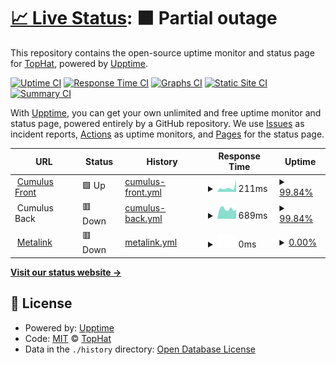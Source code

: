# [📈 Live Status](https://status.tophat.cloud): <!--live status--> **🟧 Partial outage**

This repository contains the open-source uptime monitor and status page for [TopHat](https://tophat.cloud), powered by [Upptime](https://github.com/upptime/upptime).

[![Uptime CI](https://github.com/tophat-cloud/tophat-cloud-status/workflows/Uptime%20CI/badge.svg)](https://github.com/tophat-cloud/tophat-cloud-status/actions?query=workflow%3A%22Uptime+CI%22)
[![Response Time CI](https://github.com/tophat-cloud/tophat-cloud-status/workflows/Response%20Time%20CI/badge.svg)](https://github.com/tophat-cloud/tophat-cloud-status/actions?query=workflow%3A%22Response+Time+CI%22)
[![Graphs CI](https://github.com/tophat-cloud/tophat-cloud-status/workflows/Graphs%20CI/badge.svg)](https://github.com/tophat-cloud/tophat-cloud-status/actions?query=workflow%3A%22Graphs+CI%22)
[![Static Site CI](https://github.com/tophat-cloud/tophat-cloud-status/workflows/Static%20Site%20CI/badge.svg)](https://github.com/tophat-cloud/tophat-cloud-status/actions?query=workflow%3A%22Static+Site+CI%22)
[![Summary CI](https://github.com/tophat-cloud/tophat-cloud-status/workflows/Summary%20CI/badge.svg)](https://github.com/tophat-cloud/tophat-cloud-status/actions?query=workflow%3A%22Summary+CI%22)

With [Upptime](https://upptime.js.org), you can get your own unlimited and free uptime monitor and status page, powered entirely by a GitHub repository. We use [Issues](https://github.com/tophat-cloud/tophat-cloud-status/issues) as incident reports, [Actions](https://github.com/tophat-cloud/tophat-cloud-status/actions) as uptime monitors, and [Pages](https://status.tophat.cloud) for the status page.

<!--start: status pages-->
<!-- This summary is generated by Upptime (https://github.com/upptime/upptime) -->
<!-- Do not edit this manually, your changes will be overwritten -->
<!-- prettier-ignore -->
| URL | Status | History | Response Time | Uptime |
| --- | ------ | ------- | ------------- | ------ |
| <img alt="" src="https://favicons.githubusercontent.com/cumulus.tophat.cloud" height="13"> [Cumulus Front](https://cumulus.tophat.cloud) | 🟩 Up | [cumulus-front.yml](https://github.com/tophat-cloud/tophat-cloud-status/commits/HEAD/history/cumulus-front.yml) | <details><summary><img alt="Response time graph" src="./graphs/cumulus-front/response-time-week.png" height="20"> 211ms</summary><br><a href="https://status.tophat.cloud/history/cumulus-front"><img alt="Response time 173" src="https://img.shields.io/endpoint?url=https%3A%2F%2Fraw.githubusercontent.com%2Ftophat-cloud%2Ftophat-cloud-status%2FHEAD%2Fapi%2Fcumulus-front%2Fresponse-time.json"></a><br><a href="https://status.tophat.cloud/history/cumulus-front"><img alt="24-hour response time 528" src="https://img.shields.io/endpoint?url=https%3A%2F%2Fraw.githubusercontent.com%2Ftophat-cloud%2Ftophat-cloud-status%2FHEAD%2Fapi%2Fcumulus-front%2Fresponse-time-day.json"></a><br><a href="https://status.tophat.cloud/history/cumulus-front"><img alt="7-day response time 211" src="https://img.shields.io/endpoint?url=https%3A%2F%2Fraw.githubusercontent.com%2Ftophat-cloud%2Ftophat-cloud-status%2FHEAD%2Fapi%2Fcumulus-front%2Fresponse-time-week.json"></a><br><a href="https://status.tophat.cloud/history/cumulus-front"><img alt="30-day response time 173" src="https://img.shields.io/endpoint?url=https%3A%2F%2Fraw.githubusercontent.com%2Ftophat-cloud%2Ftophat-cloud-status%2FHEAD%2Fapi%2Fcumulus-front%2Fresponse-time-month.json"></a><br><a href="https://status.tophat.cloud/history/cumulus-front"><img alt="1-year response time 173" src="https://img.shields.io/endpoint?url=https%3A%2F%2Fraw.githubusercontent.com%2Ftophat-cloud%2Ftophat-cloud-status%2FHEAD%2Fapi%2Fcumulus-front%2Fresponse-time-year.json"></a></details> | <details><summary><a href="https://status.tophat.cloud/history/cumulus-front">99.84%</a></summary><a href="https://status.tophat.cloud/history/cumulus-front"><img alt="All-time uptime 99.96%" src="https://img.shields.io/endpoint?url=https%3A%2F%2Fraw.githubusercontent.com%2Ftophat-cloud%2Ftophat-cloud-status%2FHEAD%2Fapi%2Fcumulus-front%2Fuptime.json"></a><br><a href="https://status.tophat.cloud/history/cumulus-front"><img alt="24-hour uptime 98.88%" src="https://img.shields.io/endpoint?url=https%3A%2F%2Fraw.githubusercontent.com%2Ftophat-cloud%2Ftophat-cloud-status%2FHEAD%2Fapi%2Fcumulus-front%2Fuptime-day.json"></a><br><a href="https://status.tophat.cloud/history/cumulus-front"><img alt="7-day uptime 99.84%" src="https://img.shields.io/endpoint?url=https%3A%2F%2Fraw.githubusercontent.com%2Ftophat-cloud%2Ftophat-cloud-status%2FHEAD%2Fapi%2Fcumulus-front%2Fuptime-week.json"></a><br><a href="https://status.tophat.cloud/history/cumulus-front"><img alt="30-day uptime 99.96%" src="https://img.shields.io/endpoint?url=https%3A%2F%2Fraw.githubusercontent.com%2Ftophat-cloud%2Ftophat-cloud-status%2FHEAD%2Fapi%2Fcumulus-front%2Fuptime-month.json"></a><br><a href="https://status.tophat.cloud/history/cumulus-front"><img alt="1-year uptime 99.96%" src="https://img.shields.io/endpoint?url=https%3A%2F%2Fraw.githubusercontent.com%2Ftophat-cloud%2Ftophat-cloud-status%2FHEAD%2Fapi%2Fcumulus-front%2Fuptime-year.json"></a></details>
| <img alt="" src="https://favicons.githubusercontent.com/null" height="13"> Cumulus Back | 🟥 Down | [cumulus-back.yml](https://github.com/tophat-cloud/tophat-cloud-status/commits/HEAD/history/cumulus-back.yml) | <details><summary><img alt="Response time graph" src="./graphs/cumulus-back/response-time-week.png" height="20"> 689ms</summary><br><a href="https://status.tophat.cloud/history/cumulus-back"><img alt="Response time 742" src="https://img.shields.io/endpoint?url=https%3A%2F%2Fraw.githubusercontent.com%2Ftophat-cloud%2Ftophat-cloud-status%2FHEAD%2Fapi%2Fcumulus-back%2Fresponse-time.json"></a><br><a href="https://status.tophat.cloud/history/cumulus-back"><img alt="24-hour response time 631" src="https://img.shields.io/endpoint?url=https%3A%2F%2Fraw.githubusercontent.com%2Ftophat-cloud%2Ftophat-cloud-status%2FHEAD%2Fapi%2Fcumulus-back%2Fresponse-time-day.json"></a><br><a href="https://status.tophat.cloud/history/cumulus-back"><img alt="7-day response time 689" src="https://img.shields.io/endpoint?url=https%3A%2F%2Fraw.githubusercontent.com%2Ftophat-cloud%2Ftophat-cloud-status%2FHEAD%2Fapi%2Fcumulus-back%2Fresponse-time-week.json"></a><br><a href="https://status.tophat.cloud/history/cumulus-back"><img alt="30-day response time 742" src="https://img.shields.io/endpoint?url=https%3A%2F%2Fraw.githubusercontent.com%2Ftophat-cloud%2Ftophat-cloud-status%2FHEAD%2Fapi%2Fcumulus-back%2Fresponse-time-month.json"></a><br><a href="https://status.tophat.cloud/history/cumulus-back"><img alt="1-year response time 742" src="https://img.shields.io/endpoint?url=https%3A%2F%2Fraw.githubusercontent.com%2Ftophat-cloud%2Ftophat-cloud-status%2FHEAD%2Fapi%2Fcumulus-back%2Fresponse-time-year.json"></a></details> | <details><summary><a href="https://status.tophat.cloud/history/cumulus-back">99.84%</a></summary><a href="https://status.tophat.cloud/history/cumulus-back"><img alt="All-time uptime 92.82%" src="https://img.shields.io/endpoint?url=https%3A%2F%2Fraw.githubusercontent.com%2Ftophat-cloud%2Ftophat-cloud-status%2FHEAD%2Fapi%2Fcumulus-back%2Fuptime.json"></a><br><a href="https://status.tophat.cloud/history/cumulus-back"><img alt="24-hour uptime 98.87%" src="https://img.shields.io/endpoint?url=https%3A%2F%2Fraw.githubusercontent.com%2Ftophat-cloud%2Ftophat-cloud-status%2FHEAD%2Fapi%2Fcumulus-back%2Fuptime-day.json"></a><br><a href="https://status.tophat.cloud/history/cumulus-back"><img alt="7-day uptime 99.84%" src="https://img.shields.io/endpoint?url=https%3A%2F%2Fraw.githubusercontent.com%2Ftophat-cloud%2Ftophat-cloud-status%2FHEAD%2Fapi%2Fcumulus-back%2Fuptime-week.json"></a><br><a href="https://status.tophat.cloud/history/cumulus-back"><img alt="30-day uptime 92.82%" src="https://img.shields.io/endpoint?url=https%3A%2F%2Fraw.githubusercontent.com%2Ftophat-cloud%2Ftophat-cloud-status%2FHEAD%2Fapi%2Fcumulus-back%2Fuptime-month.json"></a><br><a href="https://status.tophat.cloud/history/cumulus-back"><img alt="1-year uptime 92.82%" src="https://img.shields.io/endpoint?url=https%3A%2F%2Fraw.githubusercontent.com%2Ftophat-cloud%2Ftophat-cloud-status%2FHEAD%2Fapi%2Fcumulus-back%2Fuptime-year.json"></a></details>
| <img alt="" src="https://favicons.githubusercontent.com/metalink.tophat.cloud" height="13"> [Metalink](https://metalink.tophat.cloud) | 🟥 Down | [metalink.yml](https://github.com/tophat-cloud/tophat-cloud-status/commits/HEAD/history/metalink.yml) | <details><summary><img alt="Response time graph" src="./graphs/metalink/response-time-week.png" height="20"> 0ms</summary><br><a href="https://status.tophat.cloud/history/metalink"><img alt="Response time 0" src="https://img.shields.io/endpoint?url=https%3A%2F%2Fraw.githubusercontent.com%2Ftophat-cloud%2Ftophat-cloud-status%2FHEAD%2Fapi%2Fmetalink%2Fresponse-time.json"></a><br><a href="https://status.tophat.cloud/history/metalink"><img alt="24-hour response time 0" src="https://img.shields.io/endpoint?url=https%3A%2F%2Fraw.githubusercontent.com%2Ftophat-cloud%2Ftophat-cloud-status%2FHEAD%2Fapi%2Fmetalink%2Fresponse-time-day.json"></a><br><a href="https://status.tophat.cloud/history/metalink"><img alt="7-day response time 0" src="https://img.shields.io/endpoint?url=https%3A%2F%2Fraw.githubusercontent.com%2Ftophat-cloud%2Ftophat-cloud-status%2FHEAD%2Fapi%2Fmetalink%2Fresponse-time-week.json"></a><br><a href="https://status.tophat.cloud/history/metalink"><img alt="30-day response time 0" src="https://img.shields.io/endpoint?url=https%3A%2F%2Fraw.githubusercontent.com%2Ftophat-cloud%2Ftophat-cloud-status%2FHEAD%2Fapi%2Fmetalink%2Fresponse-time-month.json"></a><br><a href="https://status.tophat.cloud/history/metalink"><img alt="1-year response time 0" src="https://img.shields.io/endpoint?url=https%3A%2F%2Fraw.githubusercontent.com%2Ftophat-cloud%2Ftophat-cloud-status%2FHEAD%2Fapi%2Fmetalink%2Fresponse-time-year.json"></a></details> | <details><summary><a href="https://status.tophat.cloud/history/metalink">0.00%</a></summary><a href="https://status.tophat.cloud/history/metalink"><img alt="All-time uptime 0.00%" src="https://img.shields.io/endpoint?url=https%3A%2F%2Fraw.githubusercontent.com%2Ftophat-cloud%2Ftophat-cloud-status%2FHEAD%2Fapi%2Fmetalink%2Fuptime.json"></a><br><a href="https://status.tophat.cloud/history/metalink"><img alt="24-hour uptime 0.00%" src="https://img.shields.io/endpoint?url=https%3A%2F%2Fraw.githubusercontent.com%2Ftophat-cloud%2Ftophat-cloud-status%2FHEAD%2Fapi%2Fmetalink%2Fuptime-day.json"></a><br><a href="https://status.tophat.cloud/history/metalink"><img alt="7-day uptime 0.00%" src="https://img.shields.io/endpoint?url=https%3A%2F%2Fraw.githubusercontent.com%2Ftophat-cloud%2Ftophat-cloud-status%2FHEAD%2Fapi%2Fmetalink%2Fuptime-week.json"></a><br><a href="https://status.tophat.cloud/history/metalink"><img alt="30-day uptime 0.00%" src="https://img.shields.io/endpoint?url=https%3A%2F%2Fraw.githubusercontent.com%2Ftophat-cloud%2Ftophat-cloud-status%2FHEAD%2Fapi%2Fmetalink%2Fuptime-month.json"></a><br><a href="https://status.tophat.cloud/history/metalink"><img alt="1-year uptime 0.00%" src="https://img.shields.io/endpoint?url=https%3A%2F%2Fraw.githubusercontent.com%2Ftophat-cloud%2Ftophat-cloud-status%2FHEAD%2Fapi%2Fmetalink%2Fuptime-year.json"></a></details>

<!--end: status pages-->

[**Visit our status website →**](https://status.tophat.cloud)

## 📄 License

- Powered by: [Upptime](https://github.com/upptime/upptime)
- Code: [MIT](./LICENSE) © [TopHat](https://tophat.cloud)
- Data in the `./history` directory: [Open Database License](https://opendatacommons.org/licenses/odbl/1-0/)
